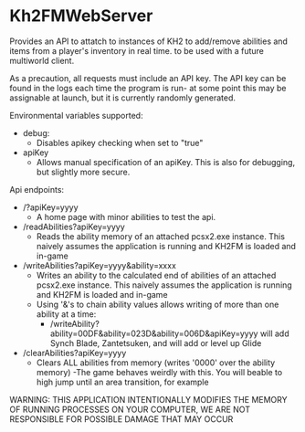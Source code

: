 # Kh2FMWebServer
Provides an API to attatch to instances of KH2 to add/remove abilities and items from a player's inventory in real time. to be used with a future multiworld client.

As a precaution, all requests must include an API key. The API key can be found in the logs each time the program is run- at some point this may be assignable at launch, but it is currently randomly generated.

Environmental variables supported:
- debug:
    - Disables apikey checking when set to "true"
- apiKey
    - Allows manual specification of an apiKey. This is also for debugging, but slightly more secure.

Api endpoints:
- /?apiKey=yyyy
    - A home page with minor abilities to test the api.
- /readAbilities?apiKey=yyyy
    - Reads the ability memory of an attached pcsx2.exe instance. This naively assumes the application is running and KH2FM is loaded and in-game
- /writeAbilities?apiKey=yyyy&ability=xxxx
    - Writes an ability to the calculated end of abilities of an attached pcsx2.exe instance. This naively assumes the application is running and KH2FM is loaded and in-game
    - Using '&'s to chain ability values allows writing of more than one ability at a time:
        - /writeAbility?ability=00DF&ability=023D&ability=006D&apiKey=yyyy will add Synch Blade, Zantetsuken, and will add or level up Glide
- /clearAbilities?apiKey=yyyy
    - Clears ALL abilities from memory (writes '0000' over the ability memory)
        -The game behaves weirdly with this. You will beable to high jump until an area transition, for example


WARNING: THIS APPLICATION INTENTIONALLY MODIFIES THE MEMORY OF RUNNING PROCESSES ON YOUR COMPUTER, WE ARE NOT RESPONSIBLE FOR POSSIBLE DAMAGE THAT MAY OCCUR
